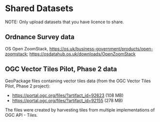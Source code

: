# Shared Datasets

NOTE: Only upload datasets that you have licence to share.

## Ordnance Survey data

OS Open ZoomStack, https://os.uk/business-government/products/open-zoomstack; https://osdatahub.os.uk/downloads/OpenZoomStack

## OGC Vector Tiles Pilot, Phase 2 data

GeoPackage files containing vector tiles data (from the OGC Vector Tiles Pilot, Phase 2 project):

* https://portal.ogc.org/files/?artifact_id=92623 (108 MB)
* https://portal.ogc.org/files/?artifact_id=92155 (278 MB)

The files were created by harvesting tiles from multiple implementations of OGC API - Tiles.
